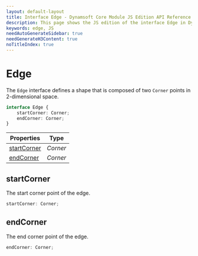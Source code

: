 ```yaml
---
layout: default-layout
title: Interface Edge - Dynamsoft Core Module JS Edition API Reference
description: This page shows the JS edition of the interface Edge in Dynamsoft Core Module.
keywords: edge, JS
needAutoGenerateSidebar: true
needGenerateH3Content: true
noTitleIndex: true
---
```


# Edge

The `Edge` interface defines a shape that is composed of two `Corner` points in 2-dimensional space.

```typescript
interface Edge {
    startCorner: Corner;
    endCorner: Corner;
}
```
  
| Properties | Type |
|---------- | ---- |
| [startCorner](#startcorner) | *Corner* |
| [endCorner](#endcorner) | *Corner* |

## startCorner

The start corner point of the edge.

```typescript
startCorner: Corner;
```

## endCorner

The end corner point of the edge.

```typescript
endCorner: Corner;
```
